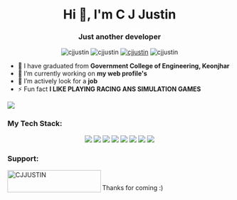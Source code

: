 <h1 align="center">Hi 👋, I'm C J Justin</h1>
<h3 align="center">Just another developer</h3>

<p align = "center"> 
<img src="https://github-readme-stats.vercel.app/api/top-langs?username=cjjustin&show_icons=true&theme=tokyonight&layout=compact" alt="cjjustin" />
<img src="https://github-readme-stats.vercel.app/api?username=cjjustin&show_icons=true&theme=radical&layout=compact" alt="cjjustin" />
<a href="https://github.com/ryo-ma/github-profile-trophy"><img src="https://github-profile-trophy.vercel.app/?username=cjjustin&theme=onedark" alt="cjjustin" /></a>
<img src="https://github-readme-streak-stats.herokuapp.com/?user=cjjustin&theme=radical" alt="cjjustin" />
</p>

- 🔭 I have graduated from **Government College of Engineering, Keonjhar**
- 🤝 I’m currently working on **my web profile's**
- 🌱 I’m actively look for a **job**
- ⚡ Fun fact **I LIKE PLAYING RACING ANS SIMULATION GAMES**

<img src="https://komarev.com/ghpvc/?username=cjjustin&label=Profile%20views&color=0e75b6&style=for-the-badge" align="center" />

<h3 align="left">My Tech Stack:</h3>
<p align="center"> 
<img src="https://img.shields.io/badge/Arduino%20-%234fccf3.svg?&style=for-the-badge&logo=arduino&logoColor=white"/>
<img src="https://img.shields.io/badge/Flutter%20-%2314354C.svg?&style=for-the-badge&logo=Flutter&logoColor=white"/>
<img src="https://img.shields.io/badge/DART%20-%2300599C.svg?&style=for-the-badge&logo=dart&logoColor=white"/>
<img src="https://img.shields.io/badge/FIGMA%20-%23f99820.svg?&style=for-the-badge&logo=FIGMA&logoColor=white"/>
<img src="https://img.shields.io/badge/NEXT.JS%20-%23008483.svg?&style=for-the-badge&logo=NEXT.JS&logoColor=white"/>
<img src="https://img.shields.io/badge/JAVA%20-%23e73f23.svg?&style=for-the-badge&logo=JAVA&logoColor=white"/>
<img src="https://img.shields.io/badge/PYTHON%20-%233f59ac.svg?&style=for-the-badge&logo=PYTHON&logoColor=white"/>
<img src="https://img.shields.io/badge/react%20-%239ac83c.svg?&style=for-the-badge&logo=react&logoColor=white"/>
</p>

<h3 align="left">Support:</h3>
<p><a href="https://www.buymeacoffee.com/CJJUSTIN"> <img align="left" src="https://cdn.buymeacoffee.com/buttons/v2/default-yellow.png" height="50" width="210" alt="CJJUSTIN" /></a></p><br>

<p>Thanks for coming :)<p>
